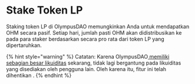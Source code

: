 # Stake Token LP

Staking token LP di OlympusDAO memungkinkan Anda untuk mendapatkan OHM secara pasif. Setiap hari, jumlah pasti OHM akan didistribusikan ke pada para staker berdasarkan secara pro rata dari token LP yang dipertaruhkan.

{% hint style="warning" %}
Catatan: Karena OlympusDAO[ memiliki sebagian besar likuiditas](https://dune.xyz/shadow/Olympus-%28OHM%29) sekarang, tidak lagi bergantung pada likuiditas yang disediakan oleh pengguna lain. Oleh karena itu, fitur ini telah dihentikan .
{% endhint %}



